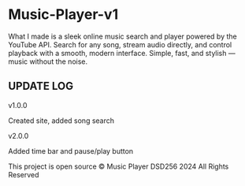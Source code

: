# Music-Player-v1

What I made is a sleek online music search and player powered by the YouTube API. Search for any song, stream audio directly, and control playback with a smooth, modern interface. Simple, fast, and stylish — music without the noise. 

## UPDATE LOG

v1.0.0 

Created site, added song search

v2.0.0

Added time bar and pause/play button

This project is open source © Music Player DSD256 2024 All Rights Reserved
